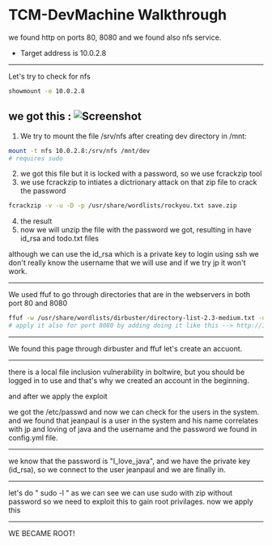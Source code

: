 # TCM-DevMachine Walkthrough

we found http on ports 80, 8080 and we found also nfs service.
- Target address is 10.0.2.8

---

Let's try to check for nfs
```bash
showmount -e 10.0.2.8
```
we got this :
![Screenshot](20230526233505.png)
---
1. We try to mount the file /srv/nfs after creating dev directory in /mnt:
```bash
mount -t nfs 10.0.2.8:/srv/nfs /mnt/dev 
# requires sudo
```
2. we got this file but it is locked with a password, so we use fcrackzip tool
3. we use fcrackzip to intiates a dictrionary attack on that zip file to crack the password
```bash
fcrackzip -v -u -D -p /usr/share/wordlists/rockyou.txt save.zip
```
4. the result
5. now we will unzip the file with the password we got, resulting in have id_rsa and todo.txt files

although we can use the id_rsa which is a private key to login using ssh we don't really know the username that we will use and if we try jp it won't work.

---
We used ffuf to go through directories that are in the webservers in both port 80 and 8080
```bash
ffuf -w /usr/share/wordlists/dirbuster/directory-list-2.3-medium.txt -u http://10.0.2.8//FUZZ
# apply it also for port 8080 by adding doing it like this --> http://10.0.2.8:8080
```

---
We found this page through dirbuster and ffuf
let's create an accuont.

---
there is a local file inclusion vulnerability in boltwire, but you should be logged in to use and that's why we created an account in the beginning.

and after we apply the exploit

we got the /etc/passwd and now we can check for the users in the system.
and we found that jeanpaul is a user in the system and his name correlates with jp and loving of java and the username and the password we found in config.yml file.


---
we know that the password is "I_love_java", and we have the private key (id_rsa), so we connect to the user jeanpaul and we are finally in.

---
let's do " sudo -l "
as we can see we can use sudo with zip without password so we need to exploit this to gain root privilages.
now we apply this

---
WE BECAME ROOT!

